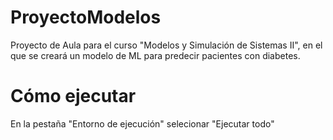 # ProyectoModelos
Proyecto de Aula para el curso "Modelos y Simulación de Sistemas II", en el que se creará un modelo de ML para predecir pacientes con diabetes.
# Cómo ejecutar
En la pestaña "Entorno de ejecución" selecionar "Ejecutar todo"
